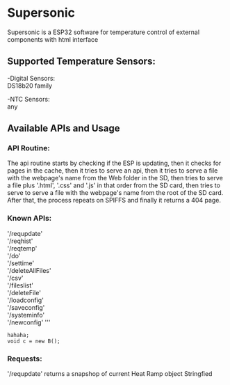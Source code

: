 # Supersonic

Supersonic is a ESP32 software for temperature control of external components with html interface


## Supported Temperature Sensors:

-Digital Sensors:  
    DS18b20 family

-NTC Sensors:  
    any


## Available APIs and Usage

### API Routine:
The api routine starts by checking if the ESP is updating, then it checks for pages in the cache, then it tries to serve an api, then it tries to serve a file with the webpage's
name from the Web folder in the SD, then tries to serve a file plus '.html', '.css' and '.js' in that order from the SD card, then tries to serve to serve a file with the
webpage's name from the root of the SD card. After that, the process repeats on SPIFFS and finally it returns a 404 page.

### Known APIs:
'/requpdate'  
'/reqhist'  
'/reqtemp'  
'/do'  
'/settime'  
'/deleteAllFiles'  
'/csv'  
'/fileslist'  
'/deleteFile'  
'/loadconfig'  
'/saveconfig'  
'/systeminfo'  
'/newconfig'  ''' 
````
hahaha;
void c = new B();
````

### Requests:
'/requpdate' returns a snapshop of current Heat Ramp object Stringfied


